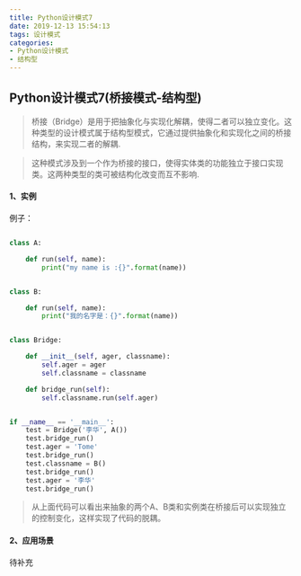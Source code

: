 ```yaml
---
title: Python设计模式7
date: 2019-12-13 15:54:13
tags: 设计模式
categories: 
- Python设计模式
- 结构型
---
```


## Python设计模式7(桥接模式-结构型)

> 桥接（Bridge）是用于把抽象化与实现化解耦，使得二者可以独立变化。这种类型的设计模式属于结构型模式，它通过提供抽象化和实现化之间的桥接结构，来实现二者的解耦.

> 这种模式涉及到一个作为桥接的接口，使得实体类的功能独立于接口实现类。这两种类型的类可被结构化改变而互不影响.

#### 1、实例

例子：

```python

class A:

    def run(self, name):
        print("my name is :{}".format(name))


class B:

    def run(self, name):
        print("我的名字是：{}".format(name))


class Bridge:

    def __init__(self, ager, classname):
        self.ager = ager
        self.classname = classname

    def bridge_run(self):
        self.classname.run(self.ager)


if __name__ == '__main__':
    test = Bridge('李华', A())
    test.bridge_run()
    test.ager = 'Tome'
    test.bridge_run()
    test.classname = B()
    test.bridge_run()
    test.ager = '李华'
    test.bridge_run()
```

> 从上面代码可以看出来抽象的两个A、B类和实例类在桥接后可以实现独立的控制变化，这样实现了代码的脱耦。

#### 2、应用场景

待补充

